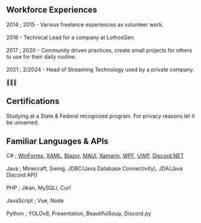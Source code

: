 ## Workforce Experiences
2014 ; 2015 - Various freelance experiences as volunteer work.<br /><br />
2016 - Technical Lead for a company at LothosGen. <br /><br />
2017 ; 2020 - Community driven practices, create small projects for others to use for their daily routine.<br /><br />
2021 ; 2/2024 - Head of Streaming Technology used by a private company.<br /><br />
👀👀👀

## Certifications
Studying at a State & Federal recognized program. For privacy reasons let it be unnamed. 

## Familiar Languages & APIs
C# ; [WinForms](https://learn.microsoft.com/en-us/dotnet/desktop/winforms/overview/?view=netdesktop-8.0), [XAML](https://learn.microsoft.com/en-us/visualstudio/xaml-tools/xaml-overview?view=vs-2022), [Blazor](https://learn.microsoft.com/en-us/aspnet/core/blazor/?view=aspnetcore-8.0), [MAUI](https://learn.microsoft.com/en-us/dotnet/maui/what-is-maui?view=net-maui-8.0), [Xamarin](https://dotnet.microsoft.com/en-us/apps/xamarin/xamarin-forms), [WPF](https://learn.microsoft.com/en-us/dotnet/desktop/wpf/getting-started/introduction-to-wpf-in-vs?view=netframeworkdesktop-4.8), [UWP](https://learn.microsoft.com/en-us/windows/uwp/get-started/universal-application-platform-guide), [Discord.NET](https://github.com/discord-net/Discord.Net)<br /><br />
Java ; Minecraft, Swing, JDBC(Java Database Connectivity), JDA(Java Discord API)<br /><br />
PHP ; Jikan, MySQLi, Curl<br /><br />
JavaScript ; Vue, Node<br /><br />
Python ; YOLOv8, Presentation, BeautifulSoup, Discord.py<br /><br />

